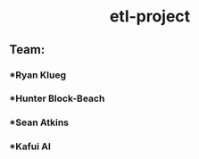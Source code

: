 # <div align="center">**etl-project**<div> 

##  Team:<br>
### *Ryan Klueg<br>
### *Hunter Block-Beach<br>
### *Sean Atkins<br>
### *Kafui Al<br>
<br>
<br>


